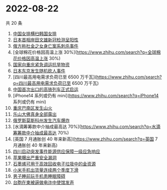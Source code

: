 # 2022-08-22

共 20 条

<!-- BEGIN -->
<!-- 最后更新时间 Mon Aug 22 2022 13:01:36 GMT+0800 (China Standard Time) -->

1. [中国女排横扫韩国女排](https://www.zhihu.com/search?q=中国女排横扫韩国女排)
1. [日本首相岸田文雄新冠检测呈阳性](https://www.zhihu.com/search?q=日本首相岸田文雄新冠检测呈阳性)
1. [俄方称杜金之女身亡案系刺杀事件](https://www.zhihu.com/search?q=俄方称杜金之女身亡案系刺杀事件)
1. [全球棉花价格因高温上涨 30%](https://www.zhihu.com/search?q=全球棉花价格因高温上涨 30%)
1. [国家向重庆紧急调运抗旱物资](https://www.zhihu.com/search?q=国家向重庆紧急调运抗旱物资)
1. [日本东京发生随机砍人事件](https://www.zhihu.com/search?q=日本东京发生随机砍人事件)
1. [四川最高用电需求负荷已至 6500 万千瓦](https://www.zhihu.com/search?q=四川最高用电需求负荷已至 6500 万千瓦)
1. [中国首次出口的高铁列车正式启运](https://www.zhihu.com/search?q=中国首次出口的高铁列车正式启运)
1. [iPhone14 系列或仍有 mini](https://www.zhihu.com/search?q=iPhone14 系列或仍有 mini)
1. [重庆巴南区发生山火](https://www.zhihu.com/search?q=重庆巴南区发生山火)
1. [乐山大佛真身全部露出](https://www.zhihu.com/search?q=乐山大佛真身全部露出)
1. [俄罗斯莫斯科州发生汽车爆炸](https://www.zhihu.com/search?q=俄罗斯莫斯科州发生汽车爆炸)
1. [水滴筹筹款中介抽成最高达 70%](https://www.zhihu.com/search?q=水滴筹筹款中介抽成最高达 70%)
1. [英国 7 月通胀创 40 年来新高](https://www.zhihu.com/search?q=英国 7 月通胀创 40 年来新高)
1. [四川启动突发事件能源供应保障一级应急响应](https://www.zhihu.com/search?q=四川启动突发事件能源供应保障一级应急响应)
1. [苹果曝出严重安全漏洞](https://www.zhihu.com/search?q=苹果曝出严重安全漏洞)
1. [石墨烯可用于高效回收电子垃圾中的金资源](https://www.zhihu.com/search?q=石墨烯可用于高效回收电子垃圾中的金资源)
1. [小米手机出货量连续两个季度下滑](https://www.zhihu.com/search?q=小米手机出货量连续两个季度下滑)
1. [男子睡前玩手机患睡眠障碍](https://www.zhihu.com/search?q=男子睡前玩手机患睡眠障碍)
1. [台胞在柬被逼做电诈中使馆发声](https://www.zhihu.com/search?q=台胞在柬被逼做电诈中使馆发声)

<!-- END -->
